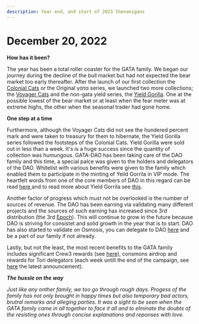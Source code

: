 ```yaml
---
description: Year end, and start of 2023 Shenanigans
---
```


# December 20, 2022

**How has it been?**&#x20;

The year has been a total roller coaster for the GATA family. We began our journey during the decline of the bull market but had not expected the bear market too early thereafter. After the launch of our first collection the [Colonial Cats](../../gatahub/projects-of-gata-ventures/gata-nft-dao/about-gata-series/origin-of-gata.md) or the Original γάτα series, we launched two more collections; the [Voyager Cats](../../gatahub/projects-of-gata-ventures/gata-nft-dao/about-gata-series/origin-of-voyagers.md) and the non-gata yield series, the [Yield Gorilla](../../gatahub/projects-of-gata-ventures/yield-gorilla/). One at the possible lowest of the bear market or at least when the fear meter was at extreme highs, the other when the seasonal trader had gone home.

**One step at a time**

Furthermore, although the Voyager Cats did not see the hundered percent mark and were taken to treasury for them to hibernate, the Yield Gorilla series followed the footsteps of the Colonial Cats. Yield Gorilla were sold out in less than a week. It's is a huge success since the quantity of collection was humungous. GATA-DAO has been taking care of the DAO family and this time, a special palce was given to the holders and delegators of the DAO. Whitelist with various benefits were given to the family which enabled them to participate in the minting of Yeild Gorrila in VIP mode. The heartfelt words from one of the core members of DAO in this regard can be read [here ](https://discord.com/channels/934972959913820160/938799758544343041/1047238843008561263)and to read more about Yield Gorrila see [this](https://medium.com/gatadao/yield-gorillas-serie-is-here-4ae0c2423017).

Another factor of progress which must not be overlooked is the number of sources of revenue. The DAO has been earning via validating many different projects and the sources of such earning has increased since 3rd distribution (the 3rd [Epoch](../../gatahub/projects-of-gata-ventures/gata-nft-dao/dao-revenue-distribution.md#gata-dao-epoch-3)). This will continue to grow in the future because DAO is striving for consistet and solid growth in the year that is to start. DAO has also started to validate on Osmosis, you can delegate to DAO [here](https://www.mintscan.io/osmosis/validators/osmovaloper1d5ada26tcd24wltfakqkkdu3656k6n4chnyz8h) and be a part of our family if not already.

Lastly, but not the least, the most recent benefits to the GATA family includes significant Crew3 rewards (see [here](https://discord.com/channels/934972959913820160/938799758544343041/1053081320194064505)), consmons airdrop and rewards for Tori delegators (each week untill the end of the campaign, see [here](https://discord.com/channels/934972959913820160/938799758544343041/1053765302883733665) the latest announcement).



_**The hussle on the way**_&#x20;

_Just like any onther family, we too go through rough days. Progess of the family has not only brought in happy times but also temporary bad actors, brutral remarks and alleging parties. It was a sight to be seen when the GATA family came in all together to face it all and to elminate the doubts of the resisting ones through concise explanations and reponses with love._
